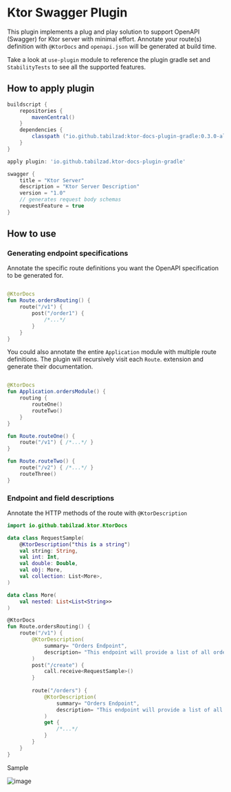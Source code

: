# Ktor Swagger Plugin

This plugin implements a plug and play solution to support OpenAPI (Swagger) for Ktor server with minimal effort.
Annotate your route(s) definition with `@KtorDocs` and `openapi.json` will be generated at build time.

Take a look at `use-plugin` module to reference the plugin gradle set and `StabilityTests` to see all the supported features.

## How to apply plugin

```groovy
buildscript {
    repositories {
        mavenCentral()
    }
    dependencies {
        classpath ("io.github.tabilzad:ktor-docs-plugin-gradle:0.3.0-alpha")
    }
}

apply plugin: 'io.github.tabilzad.ktor-docs-plugin-gradle'

swagger {
    title = "Ktor Server"
    description = "Ktor Server Description"
    version = "1.0"
    // generates request body schemas
    requestFeature = true 
}
```

## How to use

### Generating endpoint specifications
Annotate the specific route definitions you want the OpenAPI specification to be generated for. 
```kotlin

@KtorDocs
fun Route.ordersRouting() {
    route("/v1") {
        post("/order1") {
            /*...*/
        }
    }
}

```

You could also annotate the entire `Application` module with multiple route definitions. The plugin will recursively visit each `Route`. extension and generate their documentation. 
```kotlin

@KtorDocs
fun Application.ordersModule() {
    routing {
        routeOne()
        routeTwo()
    }
}

fun Route.routeOne() {
    route("/v1") { /*...*/ }
}

fun Route.routeTwo() {
    route("/v2") { /*...*/ }
    routeThree()
}

```
### Endpoint and field descriptions

Annotate the HTTP methods of the route with `@KtorDescription`

```kotlin
import io.github.tabilzad.ktor.KtorDocs

data class RequestSample(
    @KtorDescription("this is a string")
    val string: String,
    val int: Int,
    val double: Double,
    val obj: More,
    val collection: List<More>,
)

data class More(
    val nested: List<List<String>>
)

@KtorDocs
fun Route.ordersRouting() {
    route("/v1") {
        @KtorDescription(
            summary= "Orders Endpoint",
            description= "This endpoint will provide a list of all orders"
        )
        post("/create") {
            call.receive<RequestSample>()
        }
 
        route("/orders") {
            @KtorDescription(
                summary= "Orders Endpoint",
                description= "This endpoint will provide a list of all orders"
            )
            get {
                /*...*/
            }
        }
    }
}
```

Sample

![image](https://user-images.githubusercontent.com/16094286/172687047-b102b577-b252-4e33-af52-7a89a639c131.png)


